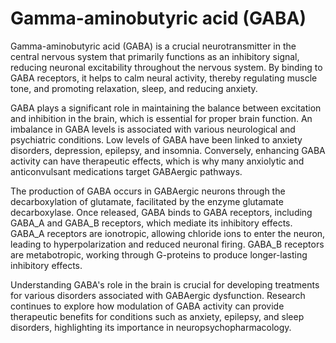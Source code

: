 <!--
source: GPT-4o
abbr: GABA
sibs: gamma-aminobutyric-acid, dopamine, serotonin, acetylcholine
tags: neurotransmitters
-->

# Gamma-aminobutyric acid (GABA)

Gamma-aminobutyric acid (GABA) is a crucial neurotransmitter in the central nervous system that primarily functions as an inhibitory signal, reducing neuronal excitability throughout the nervous system. By binding to GABA receptors, it helps to calm neural activity, thereby regulating muscle tone, and promoting relaxation, sleep, and reducing anxiety.

GABA plays a significant role in maintaining the balance between excitation and inhibition in the brain, which is essential for proper brain function. An imbalance in GABA levels is associated with various neurological and psychiatric conditions. Low levels of GABA have been linked to anxiety disorders, depression, epilepsy, and insomnia. Conversely, enhancing GABA activity can have therapeutic effects, which is why many anxiolytic and anticonvulsant medications target GABAergic pathways.

The production of GABA occurs in GABAergic neurons through the decarboxylation of glutamate, facilitated by the enzyme glutamate decarboxylase. Once released, GABA binds to GABA receptors, including GABA_A and GABA_B receptors, which mediate its inhibitory effects. GABA_A receptors are ionotropic, allowing chloride ions to enter the neuron, leading to hyperpolarization and reduced neuronal firing. GABA_B receptors are metabotropic, working through G-proteins to produce longer-lasting inhibitory effects.

Understanding GABA's role in the brain is crucial for developing treatments for various disorders associated with GABAergic dysfunction. Research continues to explore how modulation of GABA activity can provide therapeutic benefits for conditions such as anxiety, epilepsy, and sleep disorders, highlighting its importance in neuropsychopharmacology.
